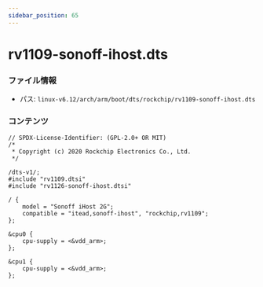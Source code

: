 ```yaml
---
sidebar_position: 65
---
```

# rv1109-sonoff-ihost.dts

### ファイル情報

- パス: `linux-v6.12/arch/arm/boot/dts/rockchip/rv1109-sonoff-ihost.dts`

### コンテンツ

```dts
// SPDX-License-Identifier: (GPL-2.0+ OR MIT)
/*
 * Copyright (c) 2020 Rockchip Electronics Co., Ltd.
 */

/dts-v1/;
#include "rv1109.dtsi"
#include "rv1126-sonoff-ihost.dtsi"

/ {
	model = "Sonoff iHost 2G";
	compatible = "itead,sonoff-ihost", "rockchip,rv1109";
};

&cpu0 {
	cpu-supply = <&vdd_arm>;
};

&cpu1 {
	cpu-supply = <&vdd_arm>;
};

```
